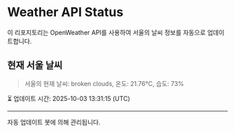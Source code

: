 
# Weather API Status

이 리포지토리는 OpenWeather API를 사용하여 서울의 날씨 정보를 자동으로 업데이트합니다.

## 현재 서울 날씨
> 서울의 현재 날씨: broken clouds, 온도: 21.76°C, 습도: 73%

⏳ 업데이트 시간: 2025-10-03 13:31:15 (UTC)

---
자동 업데이트 봇에 의해 관리됩니다.
